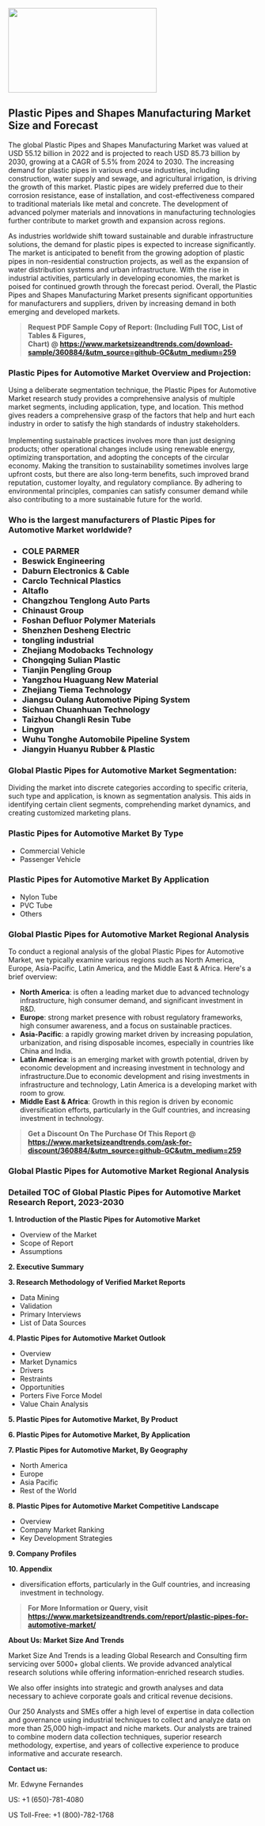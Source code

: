 <p><img class="alignnone size-medium wp-image-20088" src="https://ffe5etoiles.com/wp-content/uploads/2024/12/MST1-300x171.png" alt="" width="300" height="171" /></p><h2>Plastic Pipes and Shapes Manufacturing Market Size and Forecast</h2><p>The global Plastic Pipes and Shapes Manufacturing Market was valued at USD 55.12 billion in 2022 and is projected to reach USD 85.73 billion by 2030, growing at a CAGR of 5.5% from 2024 to 2030. The increasing demand for plastic pipes in various end-use industries, including construction, water supply and sewage, and agricultural irrigation, is driving the growth of this market. Plastic pipes are widely preferred due to their corrosion resistance, ease of installation, and cost-effectiveness compared to traditional materials like metal and concrete. The development of advanced polymer materials and innovations in manufacturing technologies further contribute to market growth and expansion across regions.</p><p>As industries worldwide shift toward sustainable and durable infrastructure solutions, the demand for plastic pipes is expected to increase significantly. The market is anticipated to benefit from the growing adoption of plastic pipes in non-residential construction projects, as well as the expansion of water distribution systems and urban infrastructure. With the rise in industrial activities, particularly in developing economies, the market is poised for continued growth through the forecast period. Overall, the Plastic Pipes and Shapes Manufacturing Market presents significant opportunities for manufacturers and suppliers, driven by increasing demand in both emerging and developed markets.</p></p><blockquote id="" class=""><strong>Request PDF Sample Copy of Report: (Including Full TOC, List of Tables &amp; Figures, Chart)&nbsp;@&nbsp;<strong><a href="https://www.marketsizeandtrends.com/download-sample/360884/&utm_source=github-GC&utm_medium=259" target="_blank">https://www.marketsizeandtrends.com/download-sample/360884/&utm_source=github-GC&utm_medium=259</a></strong></strong></blockquote><h3 id="" class="">Plastic Pipes for Automotive Market&nbsp;Overview and Projection:</h3><p id="" class="">Using a deliberate segmentation technique, the Plastic Pipes for Automotive Market research study provides a comprehensive analysis of multiple market segments, including application, type, and location. This method gives readers a comprehensive grasp of the factors that help and hurt each industry in order to satisfy the high standards of industry stakeholders. <br /> <br />Implementing sustainable practices involves more than just designing products; other operational changes include using renewable energy, optimizing transportation, and adopting the concepts of the circular economy. Making the transition to sustainability sometimes involves large upfront costs, but there are also long-term benefits, such improved brand reputation, customer loyalty, and regulatory compliance. By adhering to environmental principles, companies can satisfy consumer demand while also contributing to a more sustainable future for the world.</p><h3 id="" class="">Who is the largest manufacturers of&nbsp;Plastic Pipes for Automotive Market worldwide?</h3><h3 class=""><p><ul><li>COLE PARMER </li><li> Beswick Engineering </li><li> Daburn Electronics & Cable </li><li> Carclo Technical Plastics </li><li> Altaflo </li><li> Changzhou Tenglong Auto Parts </li><li> Chinaust Group </li><li> Foshan Defluor Polymer Materials </li><li> Shenzhen Desheng Electric </li><li> tongling industrial </li><li> Zhejiang Modobacks Technology </li><li> Chongqing Sulian Plastic </li><li> Tianjin Pengling Group </li><li> Yangzhou Huaguang New Material </li><li> Zhejiang Tiema Technology </li><li> Jiangsu Oulang Automotive Piping System </li><li> Sichuan Chuanhuan Technology </li><li> Taizhou Changli Resin Tube </li><li> Lingyun </li><li> Wuhu Tonghe Automobile Pipeline System </li><li> Jiangyin Huanyu Rubber & Plastic</li></ul></p></h3><h3 id="" class="">Global&nbsp;Plastic Pipes for Automotive Market Segmentation:</h3><p id="" class="">Dividing the market into discrete categories according to specific criteria, such type and application, is known as segmentation analysis. This aids in identifying certain client segments, comprehending market dynamics, and creating customized marketing plans.</p><h3 id="" class="">Plastic Pipes for Automotive Market&nbsp;By Type</h3><p><p><ul><li>Commercial Vehicle</li><li> Passenger Vehicle</p></li></ul></p></p><h3 id="" class="">Plastic Pipes for Automotive Market&nbsp;By Application</h3><p class=""><p><ul><li>Nylon Tube</li><li> PVC Tube</li><li> Others</li></ul></p></p><h3 id="" class="">Global Plastic Pipes for Automotive Market Regional Analysis</h3><p id="" class="">To conduct a regional analysis of the global Plastic Pipes for Automotive Market, we typically examine various regions such as North America, Europe, Asia-Pacific, Latin America, and the Middle East &amp; Africa. Here's a brief overview:</p><ul><li><strong>North America</strong>: is often a leading market due to advanced technology infrastructure, high consumer demand, and significant investment in R&amp;D.</li><li><strong>Europe</strong>: strong market presence with robust regulatory frameworks, high consumer awareness, and a focus on sustainable practices.</li><li><strong>Asia-Pacific</strong>: a rapidly growing market driven by increasing population, urbanization, and rising disposable incomes, especially in countries like China and India.</li><li><strong>Latin America</strong>: is an emerging market with growth potential, driven by economic development and increasing investment in technology and infrastructure.Due to economic development and rising investments in infrastructure and technology, Latin America is a developing market with room to grow.</li><li><strong>Middle East &amp; Africa</strong>: Growth in this region is driven by economic diversification efforts, particularly in the Gulf countries, and increasing investment in technology.</li></ul><blockquote id="" class=""><strong>Get a Discount On The Purchase Of This Report @ <strong><a href="https://www.marketsizeandtrends.com/ask-for-discount/360884/&utm_source=github-GC&utm_medium=259" target="_blank">https://www.marketsizeandtrends.com/ask-for-discount/360884/&utm_source=github-GC&utm_medium=259</a></strong></strong></blockquote><h3 id="" class="">Global Plastic Pipes for Automotive Market Regional Analysis</h3><h3 id="" class="">Detailed TOC of Global Plastic Pipes for Automotive Market Research Report, 2023-2030</h3><p id="" class=""><strong>1. Introduction of the Plastic Pipes for Automotive Market</strong></p><ul><li>Overview of the Market</li><li>Scope of Report</li><li>Assumptions</li></ul><p id="" class=""><strong>2. Executive Summary</strong></p><p id="" class=""><strong>3. Research Methodology of Verified Market Reports</strong></p><ul><li>Data Mining</li><li>Validation</li><li>Primary Interviews</li><li>List of Data Sources</li></ul><p id="" class=""><strong>4. Plastic Pipes for Automotive Market Outlook</strong></p><ul><li>Overview</li><li>Market Dynamics</li><li>Drivers</li><li>Restraints</li><li>Opportunities</li><li>Porters Five Force Model</li><li>Value Chain Analysis</li></ul><p id="" class=""><strong>5. Plastic Pipes for Automotive Market, By Product</strong></p><p id="" class=""><strong>6. Plastic Pipes for Automotive Market, By Application</strong></p><p id="" class=""><strong>7. Plastic Pipes for Automotive Market, By Geography</strong></p><ul><li>North America</li><li>Europe</li><li>Asia Pacific</li><li>Rest of the World</li></ul><p id="" class=""><strong>8. Plastic Pipes for Automotive Market Competitive Landscape</strong></p><ul><li>Overview</li><li>Company Market Ranking</li><li>Key Development Strategies</li></ul><p id="" class=""><strong>9. Company Profiles</strong></p><p id="" class=""><strong>10. Appendix</strong></p><ul><li>diversification efforts, particularly in the Gulf countries, and increasing investment in technology.</li></ul><blockquote id="" class=""><strong>For More Information or Query, visit <strong><strong><a href="https://www.marketsizeandtrends.com/report/plastic-pipes-for-automotive-market/" target="_blank">https://www.marketsizeandtrends.com/report/plastic-pipes-for-automotive-market/</a></strong></strong></strong></blockquote><p id="" class=""><strong>About Us: Market Size And Trends</strong></p><p id="" class="">Market Size And Trends is a leading Global Research and Consulting firm servicing over 5000+ global clients. We provide advanced analytical research solutions while offering information-enriched research studies.</p><p id="" class="">We also offer insights into strategic and growth analyses and data necessary to achieve corporate goals and critical revenue decisions.</p><p id="" class="">Our 250 Analysts and SMEs offer a high level of expertise in data collection and governance using industrial techniques to collect and analyze data on more than 25,000 high-impact and niche markets. Our analysts are trained to combine modern data collection techniques, superior research methodology, expertise, and years of collective experience to produce informative and accurate research.</p><p id="" class=""><strong>Contact us:</strong></p><p id="" class="">Mr. Edwyne Fernandes</p><p id="" class="">US: +1 (650)-781-4080</p><p id="" class="">US Toll-Free: +1 (800)-782-1768</p>
